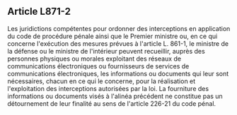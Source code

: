 Article L871-2
----
Les juridictions compétentes pour ordonner des interceptions en application du
code de procédure pénale ainsi que le Premier ministre ou, en ce qui concerne
l'exécution des mesures prévues à l'article L. 861-1, le ministre de la défense
ou le ministre de l'intérieur peuvent recueillir, auprès des personnes physiques
ou morales exploitant des réseaux de communications électroniques ou
fournisseurs de services de communications électroniques, les informations ou
documents qui leur sont nécessaires, chacun en ce qui le concerne, pour la
réalisation et l'exploitation des interceptions autorisées par la loi. La
fourniture des informations ou documents visés à l'alinéa précédent ne constitue
pas un détournement de leur finalité au sens de l'article 226-21 du code pénal.
